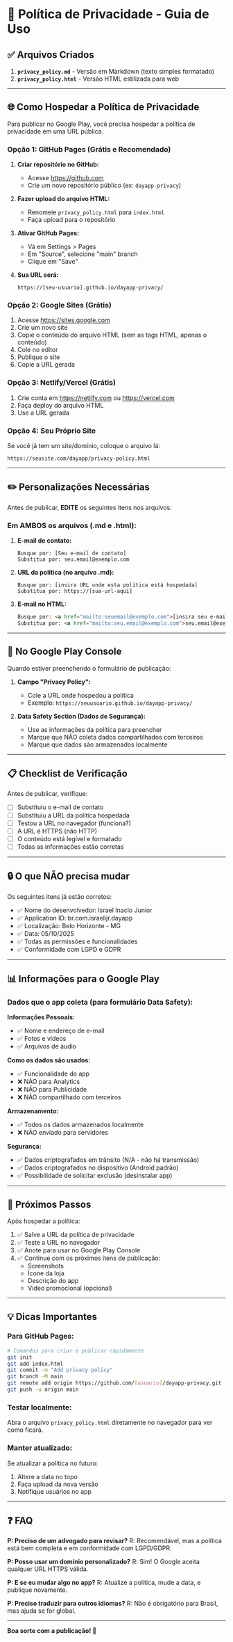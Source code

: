 # 📝 Política de Privacidade - Guia de Uso

## ✅ Arquivos Criados

1. **`privacy_policy.md`** - Versão em Markdown (texto simples formatado)
2. **`privacy_policy.html`** - Versão HTML estilizada para web

---

## 🌐 Como Hospedar a Política de Privacidade

Para publicar no Google Play, você precisa hospedar a política de privacidade em uma URL pública.

### Opção 1: GitHub Pages (Grátis e Recomendado)

1. **Criar repositório no GitHub:**
   - Acesse https://github.com
   - Crie um novo repositório público (ex: `dayapp-privacy`)
   
2. **Fazer upload do arquivo HTML:**
   - Renomeie `privacy_policy.html` para `index.html`
   - Faça upload para o repositório
   
3. **Ativar GitHub Pages:**
   - Vá em Settings > Pages
   - Em "Source", selecione "main" branch
   - Clique em "Save"
   
4. **Sua URL será:**
   ```
   https://[seu-usuario].github.io/dayapp-privacy/
   ```

### Opção 2: Google Sites (Grátis)

1. Acesse https://sites.google.com
2. Crie um novo site
3. Copie o conteúdo do arquivo HTML (sem as tags HTML, apenas o conteúdo)
4. Cole no editor
5. Publique o site
6. Copie a URL gerada

### Opção 3: Netlify/Vercel (Grátis)

1. Crie conta em https://netlify.com ou https://vercel.com
2. Faça deploy do arquivo HTML
3. Use a URL gerada

### Opção 4: Seu Próprio Site

Se você já tem um site/domínio, coloque o arquivo lá:
```
https://seusite.com/dayapp/privacy-policy.html
```

---

## ✏️ Personalizações Necessárias

Antes de publicar, **EDITE** os seguintes itens nos arquivos:

### Em AMBOS os arquivos (.md e .html):

1. **E-mail de contato:**
   ```
   Busque por: [Seu e-mail de contato]
   Substitua por: seu.email@exemplo.com
   ```

2. **URL da política (no arquivo .md):**
   ```
   Busque por: [insira URL onde esta política está hospedada]
   Substitua por: https://[sua-url-aqui]
   ```

3. **E-mail no HTML:**
   ```html
   Busque por: <a href="mailto:seuemail@exemplo.com">[insira seu e-mail de contato]</a>
   Substitua por: <a href="mailto:seu.email@exemplo.com">seu.email@exemplo.com</a>
   ```

---

## 📱 No Google Play Console

Quando estiver preenchendo o formulário de publicação:

1. **Campo "Privacy Policy":**
   - Cole a URL onde hospedou a política
   - Exemplo: `https://seuusuario.github.io/dayapp-privacy/`

2. **Data Safety Section (Dados de Segurança):**
   - Use as informações da política para preencher
   - Marque que NÃO coleta dados compartilhados com terceiros
   - Marque que dados são armazenados localmente

---

## 📋 Checklist de Verificação

Antes de publicar, verifique:

- [ ] Substituiu o e-mail de contato
- [ ] Substituiu a URL da política hospedada
- [ ] Testou a URL no navegador (funciona?)
- [ ] A URL é HTTPS (não HTTP)
- [ ] O conteúdo está legível e formatado
- [ ] Todas as informações estão corretas

---

## 🔒 O que NÃO precisa mudar

Os seguintes itens já estão corretos:

- ✅ Nome do desenvolvedor: Israel Inacio Junior
- ✅ Application ID: br.com.israelijr.dayapp
- ✅ Localização: Belo Horizonte - MG
- ✅ Data: 05/10/2025
- ✅ Todas as permissões e funcionalidades
- ✅ Conformidade com LGPD e GDPR

---

## 📊 Informações para o Google Play

### Dados que o app coleta (para formulário Data Safety):

**Informações Pessoais:**
- ✅ Nome e endereço de e-mail
- ✅ Fotos e vídeos
- ✅ Arquivos de áudio

**Como os dados são usados:**
- ✅ Funcionalidade do app
- ❌ NÃO para Analytics
- ❌ NÃO para Publicidade
- ❌ NÃO compartilhado com terceiros

**Armazenamento:**
- ✅ Todos os dados armazenados localmente
- ❌ NÃO enviado para servidores

**Segurança:**
- ✅ Dados criptografados em trânsito (N/A - não há transmissão)
- ✅ Dados criptografados no dispositivo (Android padrão)
- ✅ Possibilidade de solicitar exclusão (desinstalar app)

---

## 🎯 Próximos Passos

Após hospedar a política:

1. ✅ Salve a URL da política de privacidade
2. ✅ Teste a URL no navegador
3. ✅ Anote para usar no Google Play Console
4. ✅ Continue com os próximos itens de publicação:
   - Screenshots
   - Ícone da loja
   - Descrição do app
   - Vídeo promocional (opcional)

---

## 💡 Dicas Importantes

### Para GitHub Pages:
```bash
# Comandos para criar e publicar rapidamente
git init
git add index.html
git commit -m "Add privacy policy"
git branch -M main
git remote add origin https://github.com/[usuario]/dayapp-privacy.git
git push -u origin main
```

### Testar localmente:
Abra o arquivo `privacy_policy.html` diretamente no navegador para ver como ficará.

### Manter atualizado:
Se atualizar a política no futuro:
1. Altere a data no topo
2. Faça upload da nova versão
3. Notifique usuários no app

---

## ❓ FAQ

**P: Preciso de um advogado para revisar?**
R: Recomendável, mas a política está bem completa e em conformidade com LGPD/GDPR.

**P: Posso usar um domínio personalizado?**
R: Sim! O Google aceita qualquer URL HTTPS válida.

**P: E se eu mudar algo no app?**
R: Atualize a política, mude a data, e publique novamente.

**P: Preciso traduzir para outros idiomas?**
R: Não é obrigatório para Brasil, mas ajuda se for global.

---

**Boa sorte com a publicação! 🚀**
